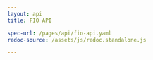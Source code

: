 ```yaml
---
layout: api
title: FIO API

spec-url: /pages/api/fio-api.yaml
redoc-source: /assets/js/redoc.standalone.js

---
```

